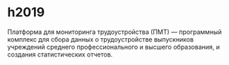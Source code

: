 # h2019

Платформа для мониторинга трудоустройства (ПМТ) — программный комплекс для сбора данных о трудоустройстве выпускников учреждений среднего профессионального и высшего образования, и создания статистических отчетов.
